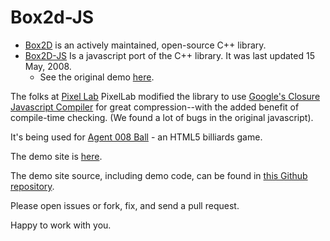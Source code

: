 # Box2d-JS

* [Box2D](http://www.box2d.org/) is an actively maintained, open-source C++ library.
* [Box2D-JS](http://sourceforge.net/projects/box2d-js/) Is a javascript port of the C++ library. It was last updated 15 May, 2008.
  * See the original demo [here](http://box2d-js.sourceforge.net/).

The folks at [Pixel Lab](http://thinkpixellab.com) PixelLab modified the library to use [Google's Closure Javascript Compiler]() for great compression--with the added benefit of compile-time checking. (We found a lot of bugs in the original javascript).

It's being used for [Agent 008 Ball](http://www.agent8ball.com/) - an HTML5 billiards game.

The demo site is [here](http://box2d.heroku.com/).

The demo site source, including demo code, can be found in [this Github repository](http://github.com/thinkpixellab/box2dWeb).

Please open issues or fork, fix, and send a pull request.

Happy to work with you.
